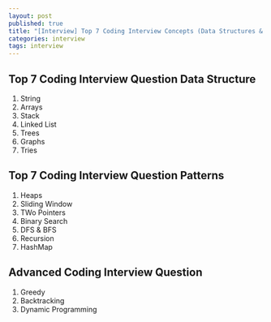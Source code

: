 ```yaml
---
layout: post
published: true
title: "[Interview] Top 7 Coding Interview Concepts (Data Structures & Algorithms)"
categories: interview
tags: interview 
---
```


## Top 7 Coding Interview Question Data Structure

1. String
1. Arrays
1. Stack
1. Linked List
1. Trees
1. Graphs
1. Tries

## Top 7 Coding Interview Question Patterns

1. Heaps
1. Sliding Window
1. TWo Pointers
1. Binary Search
1. DFS & BFS
1. Recursion
1. HashMap

## Advanced Coding Interview Question
1. Greedy
1. Backtracking
1. Dynamic Programming